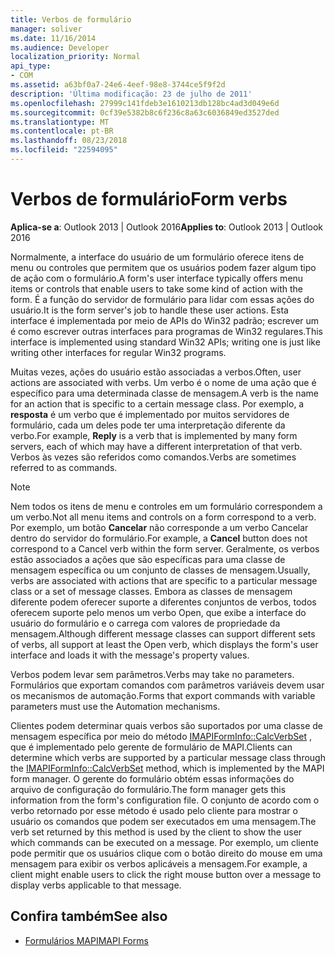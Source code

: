 ```yaml
---
title: Verbos de formulário
manager: soliver
ms.date: 11/16/2014
ms.audience: Developer
localization_priority: Normal
api_type:
- COM
ms.assetid: a63bf0a7-24e6-4eef-98e8-3744ce5f9f2d
description: 'Última modificação: 23 de julho de 2011'
ms.openlocfilehash: 27999c141fdeb3e1610213db128bc4ad3d049e6d
ms.sourcegitcommit: 0cf39e5382b8c6f236c8a63c6036849ed3527ded
ms.translationtype: MT
ms.contentlocale: pt-BR
ms.lasthandoff: 08/23/2018
ms.locfileid: "22594095"
---
```

# <a name="form-verbs"></a><span data-ttu-id="a951b-103">Verbos de formulário</span><span class="sxs-lookup"><span data-stu-id="a951b-103">Form verbs</span></span>

<span data-ttu-id="a951b-104">**Aplica-se a**: Outlook 2013 | Outlook 2016</span><span class="sxs-lookup"><span data-stu-id="a951b-104">**Applies to**: Outlook 2013 | Outlook 2016</span></span> 
  
<span data-ttu-id="a951b-105">Normalmente, a interface do usuário de um formulário oferece itens de menu ou controles que permitem que os usuários podem fazer algum tipo de ação com o formulário.</span><span class="sxs-lookup"><span data-stu-id="a951b-105">A form's user interface typically offers menu items or controls that enable users to take some kind of action with the form.</span></span> <span data-ttu-id="a951b-106">É a função do servidor de formulário para lidar com essas ações do usuário.</span><span class="sxs-lookup"><span data-stu-id="a951b-106">It is the form server's job to handle these user actions.</span></span> <span data-ttu-id="a951b-107">Esta interface é implementada por meio de APIs do Win32 padrão; escrever um é como escrever outras interfaces para programas de Win32 regulares.</span><span class="sxs-lookup"><span data-stu-id="a951b-107">This interface is implemented using standard Win32 APIs; writing one is just like writing other interfaces for regular Win32 programs.</span></span>
  
<span data-ttu-id="a951b-108">Muitas vezes, ações do usuário estão associadas a verbos.</span><span class="sxs-lookup"><span data-stu-id="a951b-108">Often, user actions are associated with verbs.</span></span> <span data-ttu-id="a951b-109">Um verbo é o nome de uma ação que é específico para uma determinada classe de mensagem.</span><span class="sxs-lookup"><span data-stu-id="a951b-109">A verb is the name for an action that is specific to a certain message class.</span></span> <span data-ttu-id="a951b-110">Por exemplo, a **resposta** é um verbo que é implementado por muitos servidores de formulário, cada um deles pode ter uma interpretação diferente da verbo.</span><span class="sxs-lookup"><span data-stu-id="a951b-110">For example, **Reply** is a verb that is implemented by many form servers, each of which may have a different interpretation of that verb.</span></span> <span data-ttu-id="a951b-111">Verbos às vezes são referidos como comandos.</span><span class="sxs-lookup"><span data-stu-id="a951b-111">Verbs are sometimes referred to as commands.</span></span> 
  
> [!NOTE]
> <span data-ttu-id="a951b-112">Nem todos os itens de menu e controles em um formulário correspondem a um verbo.</span><span class="sxs-lookup"><span data-stu-id="a951b-112">Not all menu items and controls on a form correspond to a verb.</span></span> <span data-ttu-id="a951b-113">Por exemplo, um botão **Cancelar** não corresponde a um verbo Cancelar dentro do servidor do formulário.</span><span class="sxs-lookup"><span data-stu-id="a951b-113">For example, a **Cancel** button does not correspond to a Cancel verb within the form server.</span></span> <span data-ttu-id="a951b-114">Geralmente, os verbos estão associados a ações que são específicas para uma classe de mensagem específica ou um conjunto de classes de mensagem.</span><span class="sxs-lookup"><span data-stu-id="a951b-114">Usually, verbs are associated with actions that are specific to a particular message class or a set of message classes.</span></span> <span data-ttu-id="a951b-115">Embora as classes de mensagem diferente podem oferecer suporte a diferentes conjuntos de verbos, todos oferecem suporte pelo menos um verbo Open, que exibe a interface do usuário do formulário e o carrega com valores de propriedade da mensagem.</span><span class="sxs-lookup"><span data-stu-id="a951b-115">Although different message classes can support different sets of verbs, all support at least the Open verb, which displays the form's user interface and loads it with the message's property values.</span></span> 
  
<span data-ttu-id="a951b-116">Verbos podem levar sem parâmetros.</span><span class="sxs-lookup"><span data-stu-id="a951b-116">Verbs may take no parameters.</span></span> <span data-ttu-id="a951b-117">Formulários que exportam comandos com parâmetros variáveis devem usar os mecanismos de automação.</span><span class="sxs-lookup"><span data-stu-id="a951b-117">Forms that export commands with variable parameters must use the Automation mechanisms.</span></span>
  
<span data-ttu-id="a951b-118">Clientes podem determinar quais verbos são suportados por uma classe de mensagem específica por meio do método [IMAPIFormInfo::CalcVerbSet](imapiforminfo-calcverbset.md) , que é implementado pelo gerente de formulário de MAPI.</span><span class="sxs-lookup"><span data-stu-id="a951b-118">Clients can determine which verbs are supported by a particular message class through the [IMAPIFormInfo::CalcVerbSet](imapiforminfo-calcverbset.md) method, which is implemented by the MAPI form manager.</span></span> <span data-ttu-id="a951b-119">O gerente do formulário obtém essas informações do arquivo de configuração do formulário.</span><span class="sxs-lookup"><span data-stu-id="a951b-119">The form manager gets this information from the form's configuration file.</span></span> <span data-ttu-id="a951b-120">O conjunto de acordo com o verbo retornado por esse método é usado pelo cliente para mostrar o usuário os comandos que podem ser executados em uma mensagem.</span><span class="sxs-lookup"><span data-stu-id="a951b-120">The verb set returned by this method is used by the client to show the user which commands can be executed on a message.</span></span> <span data-ttu-id="a951b-121">Por exemplo, um cliente pode permitir que os usuários clique com o botão direito do mouse em uma mensagem para exibir os verbos aplicáveis a mensagem.</span><span class="sxs-lookup"><span data-stu-id="a951b-121">For example, a client might enable users to click the right mouse button over a message to display verbs applicable to that message.</span></span> 
  
## <a name="see-also"></a><span data-ttu-id="a951b-122">Confira também</span><span class="sxs-lookup"><span data-stu-id="a951b-122">See also</span></span>

- [<span data-ttu-id="a951b-123">Formulários MAPI</span><span class="sxs-lookup"><span data-stu-id="a951b-123">MAPI Forms</span></span>](mapi-forms.md)

